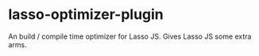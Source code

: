 # lasso-optimizer-plugin
An build / compile time optimizer for Lasso JS. Gives Lasso JS some extra arms.
